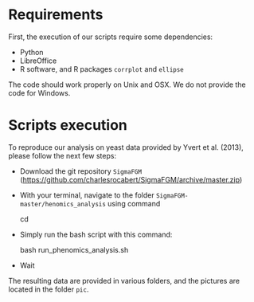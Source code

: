 
# Requirements

First, the execution of our scripts require some dependencies:
* Python
* LibreOffice
* R software, and R packages <code>corrplot</code> and <code>ellipse</code>

The code should work properly on Unix and OSX. We do not provide the code for Windows.

# Scripts execution

To reproduce our analysis on yeast data provided by Yvert et al. (2013), please follow the next few steps:

* Download the git repository <code>SigmaFGM</code> (https://github.com/charlesrocabert/SigmaFGM/archive/master.zip)
* With your terminal, navigate to the folder <code>SigmaFGM-master/henomics_analysis</code> using command

    cd

* Simply run the bash script with this command:

    bash run_phenomics_analysis.sh

* Wait

The resulting data are provided in various folders, and the pictures are located in the folder <code>pic</code>.

